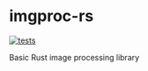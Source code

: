 # imgproc-rs

[![tests](https://github.com/tiffany1618/imgproc-rs/workflows/.github/workflows/rust.yml/badge.svg)](https://github.com/tiffany1618/imgproc-rs/actions)

Basic Rust image processing library
